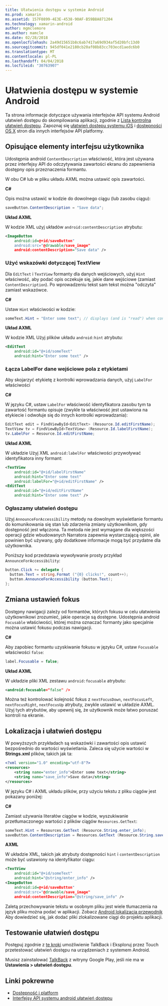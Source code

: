 ```yaml
---
title: Ułatwienia dostępu w systemie Android
ms.prod: xamarin
ms.assetid: 157F0899-4E3E-4538-90AF-B59B8A871204
ms.technology: xamarin-android
author: mgmclemore
ms.author: mamcle
ms.date: 02/28/2018
ms.openlocfilehash: 2a49d15651b8c6ab7417a69d934af5d20bfc13d0
ms.sourcegitcommit: 945df041e2180cb20af08b83cc703ecd1aedc6b0
ms.translationtype: MT
ms.contentlocale: pl-PL
ms.lasthandoff: 04/04/2018
ms.locfileid: "30763907"
---
```

# <a name="accessibility-on-android"></a>Ułatwienia dostępu w systemie Android

Ta strona informacje dotyczące używania interfejsów API systemu Android ułatwień dostępu do skompilowania aplikacji, zgodnie z [Lista kontrolna ułatwień dostępu](~/cross-platform/app-fundamentals/accessibility.md).
Zapoznaj się [ułatwień dostępu systemu iOS](~/ios/app-fundamentals/accessibility.md) i [dostępności OS X](~/mac/app-fundamentals/accessibility.md) stron dla innych interfejsów API platformy.


## <a name="describing-ui-elements"></a>Opisujące elementy interfejsu użytkownika

Udostępnia android `ContentDescription` właściwość, która jest używana przez interfejsy API do odczytywania zawartości ekranu do zapewnienia dostępny opis przeznaczenia formantu.

W obu C# lub w pliku układu AXML można ustawić opis zawartości.

**C#**

Opis można ustawić w kodzie do dowolnego ciągu (lub zasobu ciągu):

```csharp
saveButton.ContentDescription = "Save data";
```

**Układ AXML**

W kodzie XML użyj układów `android:contentDescription` atrybutu:

```xml
<ImageButton
    android:id=@+id/saveButton"
    android:src="@drawable/save_image"
    android:contentDescription="Save data" />
```

### <a name="use-hint-for-textview"></a>Użyć wskazówki dotyczącej TextView

Dla `EditText` i `TextView` formanty dla danych wejściowych, użyj `Hint` właściwość, aby podać opis oczekuje się, jakie dane wejściowe (zamiast `ContentDescription`).
Po wprowadzeniu tekst sam tekst można "odczyta" zamiast wskazówce.

**C#**

Ustaw `Hint` właściwości w kodzie:

```csharp
someText.Hint = "Enter some text"; // displays (and is "read") when control is empty
```

**Układ AXML**

W kodzie XML Użyj plików układu `android:hint` atrybutu:

```xml
<EditText
    android:id="@+id/someText"
    android:hint="Enter some text" />
```


### <a name="labelfor-links-input-fields-with-labels"></a>Łącza LabelFor dane wejściowe pola z etykietami

Aby skojarzyć etykietę z kontrolki wprowadzania danych, użyj `LabelFor` właściwości

**C#**

W języku C#, ustaw `LabelFor` właściwość identyfikatora zasobu tym ta zawartość formantu opisuje (zwykle ta właściwość jest ustawiona na etykiecie i odwołuje się do innych kontrolki wprowadzania):

```csharp
EditText edit = FindViewById<EditText> (Resource.Id.editFirstName);
TextView tv = FindViewById<TextView> (Resource.Id.labelFirstName);
tv.LabelFor = Resource.Id.editFirstName;
```

**Układ AXML**

W układzie Użyj XML `android:labelFor` właściwości przywoływać identyfikatora inny formant:

```xml
<TextView
    android:id="@+id/labelFirstName"
    android:hint="Enter some text"
    android:labelFor="@+id/editFirstName" />
<EditText
    android:id="@+id/editFirstName"
    android:hint="Enter some text" />
```

### <a name="announce-for-accessibility"></a>Ogłaszamy ułatwień dostępu

Użyj `AnnounceForAccessibility` metody na dowolnym wyświetlanie formantu do komunikowania się stan lub zdarzenia zmiany użytkownikom, gdy dostępność jest włączona. Ta metoda nie jest wymagane dla większości operacji gdzie wbudowanych Narratora zapewnia wystarczającą opinii, ale powinien być używany, gdy dodatkowe informacje mogą być przydatne dla użytkownika.

Poniższy kod przedstawia wywoływanie prosty przykład `AnnounceForAccessibility`:

```csharp
button.Click += delegate {
  button.Text = string.Format ("{0} clicks!", count++);
  button.AnnounceForAccessibility (button.Text);
};
```

## <a name="changing-focus-settings"></a>Zmiana ustawień fokus

Dostępny nawigacji zależy od formantów, których fokusu w celu ułatwienia użytkownikowi zrozumieć, jakie operacje są dostępne. Udostępnia android `Focusable` właściwości, której można oznaczać formanty jako specjalnie można ustawić fokusu podczas nawigacji.

**C#**

Aby zapobiec formantu uzyskiwanie fokusu w języku C#, ustaw `Focusable` właściwości `false`:

```csharp
label.Focusable = false;
```

**Układ AXML**

W układzie pliki XML zestawu `android:focusable` atrybutu:

```xml
<android:focusable="false" />
```

Można też kontrolować kolejność fokus z `nextFocusDown`, `nextFocusLeft`, `nextFocusRight`, `nextFocusUp` atrybuty, zwykle ustawić w układzie AXML. Użyj tych atrybutów, aby upewnij się, że użytkownik może łatwo poruszać kontroli na ekranie.


## <a name="accessibility-and-localization"></a>Lokalizacja i ułatwień dostępu

W powyższych przykładach są wskazówki i zawartości opis ustawić bezpośrednio do wartości wyświetlania. Zaleca się użycie wartości w **Strings.xml** plików, takich jak ta:

```xml
<?xml version="1.0" encoding="utf-8"?>
<resources>
    <string name="enter_info">Enter some text</string>
    <string name="save_info">Save data</string>
</resources>
```

W języku C# i AXML układu plików, przy użyciu tekstu z pliku ciągów jest pokazany poniżej:

**C#**

Zamiast używania literałów ciągów w kodzie, wyszukiwanie przetłumaczonego wartości z plików ciągów `Resources.GetText`:

```csharp
someText.Hint = Resources.GetText (Resource.String.enter_info);
saveButton.ContentDescription = Resources.GetText (Resource.String.save_info);
```

**AXML**

W układzie XML, takich jak atrybuty dostępności `hint` i `contentDescription` może być ustawiony na identyfikator ciągu:

```xml
<TextView
    android:id="@+id/someText"
    android:hint="@string/enter_info" />
<ImageButton
    android:id=@+id/saveButton"
    android:src="@drawable/save_image"
    android:contentDescription="@string/save_info" />
```

Zaletą przechowywanie tekstu w osobnym pliku jest wiele tłumaczenia na język pliku można podać w aplikacji. Zobacz [Android lokalizacja przewodnik](~/android/app-fundamentals/localization.md) Aby dowiedzieć się, jak dodać pliki zlokalizowane ciągi do projektu aplikacji.


## <a name="testing-accessibility"></a>Testowanie ułatwień dostępu

Postępuj zgodnie z [te kroki](http://developer.android.com/training/accessibility/testing.html#how-to) umożliwienie TalkBack i Eksploruj przez Touch przetestować ułatwień dostępu na urządzeniach z systemem Android.

Musisz zainstalować [TalkBack](https://play.google.com/store/apps/details?id=com.google.android.marvin.talkback) z witryny Google Play, jeśli nie ma w **Ustawienia > ułatwień dostępu**.


## <a name="related-links"></a>Linki pokrewne

- [Dostępność i platform](~/cross-platform/app-fundamentals/accessibility.md)
- [Interfejsy API systemu android ułatwień dostępu](http://developer.android.com/guide/topics/ui/accessibility/index.html)
